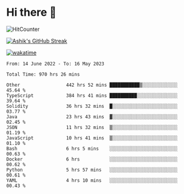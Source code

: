 # Hi there 👋

![HitCounter](https://hits.seeyoufarm.com/api/count/incr/badge.svg?url=https%3A%2F%2Fgithub.com%2Fashrhmn1212%2Fhit-counter)

<!-- ![Contribution Graph](https://github-readme-activity-graph.cyclic.app/graph?username=ashrhmn) -->


<!-- [![Top Langs](https://github-readme-stats.vercel.app/api/top-langs/?username=ashrhmn&layout=compact&theme=synthwave&langs_count=10&card_width=445)](https://github.com/anuraghazra/github-readme-stats) -->

[![Ashik's GitHub Streak](https://github-readme-streak-stats.herokuapp.com/?user=ashrhmn&theme=blood&fire=DD7F1C&background=151515&dates=9f9f9f&border=DD2727)](https://git.io/streak-stats)

<!-- ![Ashik's GitHub stats](https://github-readme-stats.vercel.app/api/?username=ashrhmn&show_icons=true&title_color=fff&icon_color=79ff97&text_color=9f9f9f&bg_color=151515) -->

[![wakatime](https://wakatime.com/badge/user/3df86613-ba63-4631-8e65-0ff18e7becad.svg)](https://wakatime.com/@3df86613-ba63-4631-8e65-0ff18e7becad)

<!--START_SECTION:waka-->

```text
From: 14 June 2022 - To: 16 May 2023

Total Time: 970 hrs 26 mins

Other                 442 hrs 52 mins ███████████▒░░░░░░░░░░░░░   45.64 %
TypeScript            384 hrs 41 mins ██████████░░░░░░░░░░░░░░░   39.64 %
Solidity              36 hrs 32 mins  █░░░░░░░░░░░░░░░░░░░░░░░░   03.77 %
Java                  23 hrs 43 mins  ▓░░░░░░░░░░░░░░░░░░░░░░░░   02.45 %
JSON                  11 hrs 32 mins  ▒░░░░░░░░░░░░░░░░░░░░░░░░   01.19 %
JavaScript            10 hrs 41 mins  ▒░░░░░░░░░░░░░░░░░░░░░░░░   01.10 %
Bash                  6 hrs 5 mins    ░░░░░░░░░░░░░░░░░░░░░░░░░   00.63 %
Docker                6 hrs           ░░░░░░░░░░░░░░░░░░░░░░░░░   00.62 %
Python                5 hrs 57 mins   ░░░░░░░░░░░░░░░░░░░░░░░░░   00.61 %
YAML                  4 hrs 10 mins   ░░░░░░░░░░░░░░░░░░░░░░░░░   00.43 %
```

<!--END_SECTION:waka-->


<!--### Most Used Languages
<img src="https://wakatime.com/share/@ashrhmn/24ecb986-5bf8-4607-af7f-0aab08908d8c.png" />

### Favourite Tools
<img src="https://wakatime.com/share/@ashrhmn/f4e08015-f3bc-460a-9228-95a3ba11c604.png" />-->
